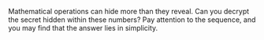 Mathematical operations can hide more than they reveal. Can you decrypt the secret hidden within these numbers? Pay attention to the sequence, and you may find that the answer lies in simplicity.
